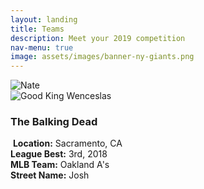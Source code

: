 ```yaml
---
layout: landing
title: Teams
description: Meet your 2019 competition
nav-menu: true
image: assets/images/banner-ny-giants.png
---
```


<!-- Image -->
<div class="box alt">
	<div class="row 25% uniform">
		<div class="4u"><span class="image fit"><img src="assets/images/teams-nate-2.png" alt="Nate" /></span></div>
		<div class="4u"><span class="image fit"><img src="assets/images/teams-amanda-2.png" alt="" /></span></div>
		<div class="4u$"><span class="image fit"><img src="assets/images/teams-wild.png" alt="Good King Wenceslas" /></span></div>
		<!-- Break -->
		<div class="4u"><span class="image fit"><img src="assets/images/teams-sean.png" alt="" /></span></div>
		<div class="4u"; align:"Center">
			<h3>The Balking Dead</h3>
			<span class="image fit"><img src="assets/images/teams-josh-2.png" alt=""/></span>
			<span>
			<b>Location:</b> Sacramento, CA
			<br> <b>League Best:</b> 3rd, 2018
			<br> <b>MLB Team:</b> Oakland A's
			<br> <b>Street Name:</b> Josh
			</span>
		</div>
		<!-- Break -->
		<div class="4u"><span class="image fit"><img src="assets/images/teams-ryan.png" alt="" /></span></div>
		<div class="4u"><span class="image fit"><img src="assets/images/teams-kevin.png" alt="" /></span></div>
		<div class="4u$"><span class="image fit"><img src="assets/images/teams-yesi.png" alt="" /></span></div>
		<div class="4u$"><span class="image fit"><img src="assets/images/teams-nichole.png" alt="" /></span></div>
		<div class="4u$"><span class="image fit"><img src="assets/images/teams-andy.png" alt="" /></span></div>
	</div>
</div>


<!-- table -->
<!--
| | |
|--|--|--|
| ![Josh](/assets/images/teams-josh.png) |  **Team**: The Balking Dead <br>**Location**: Sacramento, CA <br>**League Best**: 3rd, 2018 <br>**MLB Team**:  Oakland A's <br>**Street Name**: Josh |
| | |
|--|--|--|
| ![Nate](/assets/images/teams-nate.png) | **Team**: Team Smitha <br>**Location**: Seattle, WA <br>**League Best**: 1st, 2015 (legacy) <br>**MLB Team**:  SF Giants <br>**Street Name**: Nate
| | |
|--|--|--|
| ![Amanda](/assets/images/teams-amanda.png) | <br>**Team**: Team Ready to Win <br>**Location**: Sacramento, CA <br>**League Best**: 1st, 2018 <br>**MLB Team**:  Oakland A's <br>**Street Name**: Amanda |
| |  |
|--|--|--|
| ![Andy](/assets/images/teams-andy.png) | <br>**Team**: Team Warren <br>**Location**: Tempe, AZ <br>**League Best**: 3rd, 2016 <br>**MLB Team**:  Seattle Mariners <br>**Street Name**: Andy |
| |  |
|--|--|--|
| ![Jake](/assets/images/teams-wild.png) | <br>**Team**: Good King Wenceslas <br>**Location**: Seattle, WA <br>**League Best**: 1st, 2016 <br>**MLB Team**:  Seattle Mariners <br>**Street Name**: Jake|
| |  |
|--|--|--|
| ![Sean](/assets/images/teams-sean.png) | <br>**Team**: Oh Oh Oh Tani <br>**Location**: Seattle, WA <br>**League Best**: 2nd, 2018 <br>**MLB Team**:  Seattle Mariners <br>**Street Name**: Sean|
| |  |
|--|--|--|
| ![Nichole](/assets/images/teams-nichole.png) | <br>**Team**: A Team Has No Name <br>**Location**: Washington, DC <br>**League Best**: 1st, 2017 <br>**MLB Team**:  Seattle Mariners <br>**Street Name**: Nichole |
| |  |
|--|--|--|
| ![Ryan](/assets/images/teams-ryan.png) | <br>**Team**: King In The East? <br>**Location**: Washington, DC <br>**League Best**: 2nd, 2017 <br>**MLB Team**:  Seattle, WA <br>**Street Name**: Ryan |
| | |
|--|--|--|
| ![Kevin](/assets/images/) | **Team**: Lil Haynes <br>**Location**: Seattle, WA <br> **League Best**: NA <br> **MLB Team**:  SF Giants <br> **Street Name**: Kevin |
| | |
|--|--|--|
| ![Yesi](/assets/images/teams-yesi.png) | **Team**: Mad Bummer <br>**Location**: Seattle, WA <br> **League Best**: 2nd, 2016 <br> **MLB Team**:  SF Giants <br> **Street Name**: Yesi |
-->
